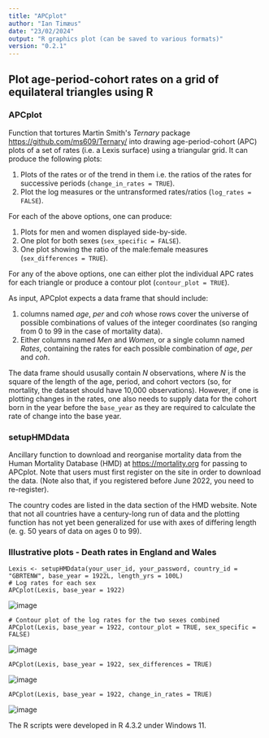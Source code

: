 ```yaml
---
title: "APCplot"
author: "Ian Timæus"
date: "23/02/2024"
output: "R graphics plot (can be saved to various formats)"
version: "0.2.1"
---
```


## Plot age-period-cohort rates on a grid of equilateral triangles using R

### APCplot
Function that tortures Martin Smith's *Ternary* package <https://github.com/ms609/Ternary/> into drawing age-period-cohort (APC) plots of a set of rates (i.e. a Lexis surface) using a triangular grid. It can produce the following plots:
1. Plots of the rates or of the trend in them i.e. the ratios of the rates for successive periods (`change_in_rates = TRUE`).
2. Plot the log measures or the untransformed rates/ratios (`log_rates = FALSE`).

For each of the above options, one can produce:
1. Plots for men and women displayed side-by-side.
2. One plot for both sexes (`sex_specific = FALSE`).
3. One plot showing the ratio of the male:female measures (`sex_differences = TRUE`).

For any of the above options, one can either plot the individual APC rates for each triangle or produce a contour plot (`contour_plot = TRUE`).

As input, APCplot expects a data frame that should include:
1. columns named *age*, *per* and *coh* whose rows cover the universe of possible combinations of values of the integer coordinates (so ranging from 0 to 99 in the case of mortality data).
2. Either columns named *Men* and *Women*, or a single column named *Rates*, containing the rates for each possible combination of *age*, *per* and *coh*.

The data frame should ususally contain *N* observations, where *N* is the square of the length of the age, period, and cohort vectors (so, for mortality, the dataset should have 10,000 observations). However, if one is plotting changes in the rates, one also needs to supply data for the cohort born in the year before the `base_year` as they are required to calculate the rate of change into the base year.

### setupHMDdata
Ancillary function to download and reorganise mortality data from the Human Mortality Database (HMD) at <https://mortality.org> for passing to APCplot. Note that users must first register on the site in order to download the data. (Note also that, if you registered before June 2022, you need to re-register).

The country codes are listed in the data section of the HMD website. Note that not all countries have a century-long run of data and the plotting function has not yet been generalized for use with axes of differing length (e. g. 50 years of data on ages 0 to 99).

### Illustrative plots - Death rates in England and Wales
```
Lexis <- setupHMDdata(your_user_id, your_password, country_id = "GBRTENW", base_year = 1922L, length_yrs = 100L)
# Log rates for each sex
APCplot(Lexis, base_year = 1922)
```
![image](https://github.com/BugBunny/APCplot/assets/10499045/f5a3b785-010e-4648-b759-5e1d86308de4)

```
# Contour plot of the log rates for the two sexes combined
APCplot(Lexis, base_year = 1922, contour_plot = TRUE, sex_specific = FALSE)
```
![image](https://github.com/BugBunny/APCplot/assets/10499045/bdcdef6d-3d23-4fa0-a8c0-de039279a610)

```
APCplot(Lexis, base_year = 1922, sex_differences = TRUE)
```
![image](https://github.com/BugBunny/APCplot/assets/10499045/f1318902-f2dc-49b2-9e48-7f05e5e96ccc)

```
APCplot(Lexis, base_year = 1922, change_in_rates = TRUE)
```
![image](https://github.com/BugBunny/APCplot/assets/10499045/69bc5076-553a-4dad-b277-c977894eed8f)


The R scripts were developed in R 4.3.2 under Windows 11.

